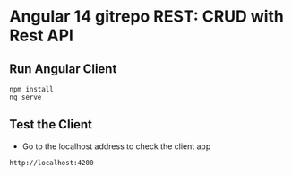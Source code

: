 # Angular 14 gitrepo REST: CRUD with Rest API

## Run Angular Client
```
npm install
ng serve
```
## Test the Client
* Go to the localhost address to check the client app
``` 
http://localhost:4200
```
